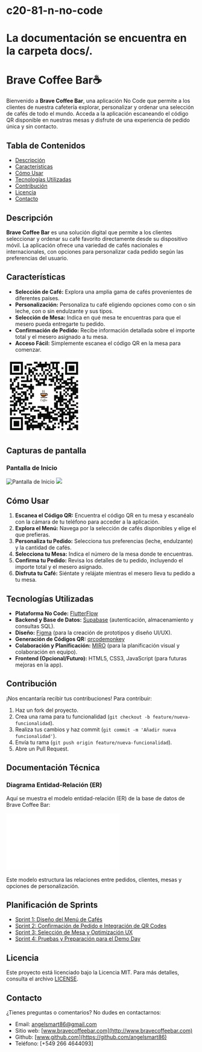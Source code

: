 # c20-81-n-no-code  
# La documentación se encuentra en la carpeta docs/.

# Brave Coffee Bar☕️

Bienvenido a **Brave Coffee Bar**, una aplicación No Code que permite a los clientes de nuestra cafetería explorar, personalizar y ordenar una selección de cafés de todo el mundo. Acceda a la aplicación escaneando el código QR disponible en nuestras mesas y disfrute de una experiencia de pedido única y sin contacto.

## Tabla de Contenidos

- [Descripción](#descripción)
- [Características](#características)
- [Cómo Usar](#cómo-usar)
- [Tecnologías Utilizadas](#tecnologías-utilizadas)
- [Contribución](#contribución)
- [Licencia](#licencia)
- [Contacto](#contacto)

## Descripción

**Brave Coffee Bar** es una solución digital que permite a los clientes seleccionar y ordenar su café favorito directamente desde su dispositivo móvil. La aplicación ofrece una variedad de cafés nacionales e internacionales, con opciones para personalizar cada pedido según las preferencias del usuario.

## Características

- **Selección de Café:** Explora una amplia gama de cafés provenientes de diferentes países.
- **Personalización:** Personaliza tu café eligiendo opciones como con o sin leche, con o sin endulzante y sus tipos.
- **Selección de Mesa:** Indica en qué mesa te encuentras para que el mesero pueda entregarte tu pedido.
- **Confirmación de Pedido:** Recibe información detallada sobre el importe total y el mesero asignado a tu mesa.
- **Acceso Fácil:** Simplemente escanea el código QR en la mesa para comenzar.
<img src="assets/qr-code.png " alt="QR Code" width="200" />

## Capturas de pantalla

### Pantalla de Inicio
![Pantalla de Inicio](docs/assets/pantalla_inicio.png)
<img src="docs/assets/pantalla_inicio.png" width="200">

## Cómo Usar

1. **Escanea el Código QR:** Encuentra el código QR en tu mesa y escanéalo con la cámara de tu teléfono para acceder a la aplicación.
2. **Explora el Menú:** Navega por la selección de cafés disponibles y elige el que prefieras.
3. **Personaliza tu Pedido:** Selecciona tus preferencias (leche, endulzante) y la cantidad de cafés.
4. **Selecciona tu Mesa:** Indica el número de la mesa donde te encuentras.
5. **Confirma tu Pedido:** Revisa los detalles de tu pedido, incluyendo el importe total y el mesero asignado.
6. **Disfruta tu Café:** Siéntate y relájate mientras el mesero lleva tu pedido a tu mesa.

## Tecnologías Utilizadas

- **Plataforma No Code:** [FlutterFlow](https://flutterflow.io/)
- **Backend y Base de Datos:** [Supabase](https://supabase.com/) (autenticación, almacenamiento y consultas SQL).
- **Diseño:** [Figma](https://www.figma.com/) (para la creación de prototipos y diseño UI/UX).
- **Generación de Códigos QR:** [qrcodemonkey](https://www.qrcode-monkey.com/es/)
- **Colaboración y Planificación:** [MIRO](https://miro.com/) (para la planificación visual y colaboración en equipo).
- **Frontend (Opcional/Futuro):** HTML5, CSS3, JavaScript (para futuras mejoras en la app).
  
## Contribución

¡Nos encantaría recibir tus contribuciones! Para contribuir:

1. Haz un fork del proyecto.
2. Crea una rama para tu funcionalidad (`git checkout -b feature/nueva-funcionalidad`).
3. Realiza tus cambios y haz commit (`git commit -m 'Añadir nueva funcionalidad'`).
4. Envía tu rama (`git push origin feature/nueva-funcionalidad`).
5. Abre un Pull Request.

## Documentación Técnica

### Diagrama Entidad-Relación (ER)

Aquí se muestra el modelo entidad-relación (ER) de la base de datos de Brave Coffee Bar:

![Diagrama ER](docs/ER_Diagram.pdf)

Este modelo estructura las relaciones entre pedidos, clientes, mesas y opciones de personalización.

## Planificación de Sprints

- [Sprint 1: Diseño del Menú de Cafés](docs/Sprint-1-Plan.md)
- [Sprint 2: Confirmación de Pedido e Integración de QR Codes](docs/Sprint-2-Plan.md)
- [Sprint 3: Selección de Mesa y Optimización UX](docs/Sprint-3-Plan.md)
- [Sprint 4: Pruebas y Preparación para el Demo Day](docs/Sprint-4-Plan.md)

## Licencia

Este proyecto está licenciado bajo la Licencia MIT. Para más detalles, consulta el archivo [LICENSE](LICENSE).

## Contacto

¿Tienes preguntas o comentarios? No dudes en contactarnos:

- Email: [angelsmart86@gmail.com](mailto:angelsmart86@gmail.com)
- Sitio web: [www.bravecoffeebar.com](http://www.bravecoffeebar.com)
- Github: [www.github.com](https://github.com/angelsmart86)
- Teléfono: [+549 266 4644093]

